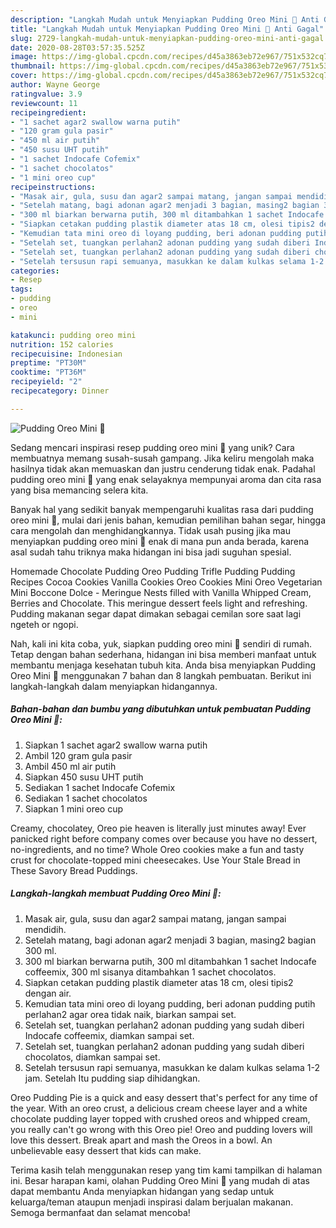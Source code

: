 ```yaml
---
description: "Langkah Mudah untuk Menyiapkan Pudding Oreo Mini 🍰 Anti Gagal"
title: "Langkah Mudah untuk Menyiapkan Pudding Oreo Mini 🍰 Anti Gagal"
slug: 2729-langkah-mudah-untuk-menyiapkan-pudding-oreo-mini-anti-gagal
date: 2020-08-28T03:57:35.525Z
image: https://img-global.cpcdn.com/recipes/d45a3863eb72e967/751x532cq70/pudding-oreo-mini-🍰-foto-resep-utama.jpg
thumbnail: https://img-global.cpcdn.com/recipes/d45a3863eb72e967/751x532cq70/pudding-oreo-mini-🍰-foto-resep-utama.jpg
cover: https://img-global.cpcdn.com/recipes/d45a3863eb72e967/751x532cq70/pudding-oreo-mini-🍰-foto-resep-utama.jpg
author: Wayne George
ratingvalue: 3.9
reviewcount: 11
recipeingredient:
- "1 sachet agar2 swallow warna putih"
- "120 gram gula pasir"
- "450 ml air putih"
- "450 susu UHT putih"
- "1 sachet Indocafe Cofemix"
- "1 sachet chocolatos"
- "1 mini oreo cup"
recipeinstructions:
- "Masak air, gula, susu dan agar2 sampai matang, jangan sampai mendidih."
- "Setelah matang, bagi adonan agar2 menjadi 3 bagian, masing2 bagian 300 ml."
- "300 ml biarkan berwarna putih, 300 ml ditambahkan 1 sachet Indocafe coffeemix, 300 ml sisanya ditambahkan 1 sachet chocolatos."
- "Siapkan cetakan pudding plastik diameter atas 18 cm, olesi tipis2 dengan air."
- "Kemudian tata mini oreo di loyang pudding, beri adonan pudding putih perlahan2 agar orea tidak naik, biarkan sampai set."
- "Setelah set, tuangkan perlahan2 adonan pudding yang sudah diberi Indocafe coffeemix, diamkan sampai set."
- "Setelah set, tuangkan perlahan2 adonan pudding yang sudah diberi chocolatos, diamkan sampai set."
- "Setelah tersusun rapi semuanya, masukkan ke dalam kulkas selama 1-2 jam. Setelah Itu pudding siap dihidangkan."
categories:
- Resep
tags:
- pudding
- oreo
- mini

katakunci: pudding oreo mini 
nutrition: 152 calories
recipecuisine: Indonesian
preptime: "PT30M"
cooktime: "PT36M"
recipeyield: "2"
recipecategory: Dinner

---
```



![Pudding Oreo Mini 🍰](https://img-global.cpcdn.com/recipes/d45a3863eb72e967/751x532cq70/pudding-oreo-mini-🍰-foto-resep-utama.jpg)

Sedang mencari inspirasi resep pudding oreo mini 🍰 yang unik? Cara membuatnya memang susah-susah gampang. Jika keliru mengolah maka hasilnya tidak akan memuaskan dan justru cenderung tidak enak. Padahal pudding oreo mini 🍰 yang enak selayaknya mempunyai aroma dan cita rasa yang bisa memancing selera kita.

Banyak hal yang sedikit banyak mempengaruhi kualitas rasa dari pudding oreo mini 🍰, mulai dari jenis bahan, kemudian pemilihan bahan segar, hingga cara mengolah dan menghidangkannya. Tidak usah pusing jika mau menyiapkan pudding oreo mini 🍰 enak di mana pun anda berada, karena asal sudah tahu triknya maka hidangan ini bisa jadi suguhan spesial.

Homemade Chocolate Pudding Oreo Pudding Trifle Pudding Pudding Recipes Cocoa Cookies Vanilla Cookies Oreo Cookies Mini Oreo Vegetarian Mini Boccone Dolce - Meringue Nests filled with Vanilla Whipped Cream, Berries and Chocolate. This meringue dessert feels light and refreshing. Pudding makanan segar dapat dimakan sebagai cemilan sore saat lagi ngeteh or ngopi.


Nah, kali ini kita coba, yuk, siapkan pudding oreo mini 🍰 sendiri di rumah. Tetap dengan bahan sederhana, hidangan ini bisa memberi manfaat untuk membantu menjaga kesehatan tubuh kita. Anda bisa menyiapkan Pudding Oreo Mini 🍰 menggunakan 7 bahan dan 8 langkah pembuatan. Berikut ini langkah-langkah dalam menyiapkan hidangannya.

<!--inarticleads1-->

##### Bahan-bahan dan bumbu yang dibutuhkan untuk pembuatan Pudding Oreo Mini 🍰:

1. Siapkan 1 sachet agar2 swallow warna putih
1. Ambil 120 gram gula pasir
1. Ambil 450 ml air putih
1. Siapkan 450 susu UHT putih
1. Sediakan 1 sachet Indocafe Cofemix
1. Sediakan 1 sachet chocolatos
1. Siapkan 1 mini oreo cup


Creamy, chocolatey, Oreo pie heaven is literally just minutes away! Ever panicked right before company comes over because you have no dessert, no-ingredients, and no time? Whole Oreo cookies make a fun and tasty crust for chocolate-topped mini cheesecakes. Use Your Stale Bread in These Savory Bread Puddings. 

<!--inarticleads2-->

##### Langkah-langkah membuat Pudding Oreo Mini 🍰:

1. Masak air, gula, susu dan agar2 sampai matang, jangan sampai mendidih.
1. Setelah matang, bagi adonan agar2 menjadi 3 bagian, masing2 bagian 300 ml.
1. 300 ml biarkan berwarna putih, 300 ml ditambahkan 1 sachet Indocafe coffeemix, 300 ml sisanya ditambahkan 1 sachet chocolatos.
1. Siapkan cetakan pudding plastik diameter atas 18 cm, olesi tipis2 dengan air.
1. Kemudian tata mini oreo di loyang pudding, beri adonan pudding putih perlahan2 agar orea tidak naik, biarkan sampai set.
1. Setelah set, tuangkan perlahan2 adonan pudding yang sudah diberi Indocafe coffeemix, diamkan sampai set.
1. Setelah set, tuangkan perlahan2 adonan pudding yang sudah diberi chocolatos, diamkan sampai set.
1. Setelah tersusun rapi semuanya, masukkan ke dalam kulkas selama 1-2 jam. Setelah Itu pudding siap dihidangkan.


Oreo Pudding Pie is a quick and easy dessert that&#39;s perfect for any time of the year. With an oreo crust, a delicious cream cheese layer and a white chocolate pudding layer topped with crushed oreos and whipped cream, you really can&#39;t go wrong with this Oreo pie! Oreo and pudding lovers will love this dessert. Break apart and mash the Oreos in a bowl. An unbelievable easy dessert that kids can make. 

Terima kasih telah menggunakan resep yang tim kami tampilkan di halaman ini. Besar harapan kami, olahan Pudding Oreo Mini 🍰 yang mudah di atas dapat membantu Anda menyiapkan hidangan yang sedap untuk keluarga/teman ataupun menjadi inspirasi dalam berjualan makanan. Semoga bermanfaat dan selamat mencoba!
